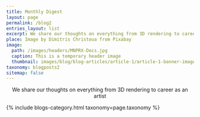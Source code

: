 ```yaml
---
title: Monthly Digest
layout: page
permalink: /blog2
entries_layout: list
excerpt: We share our thoughts on everything from 3D rendering to career as an artist
place: Image by Dimitris Christoua from Pixabay
image:
  path: /images/headers/MNPRX-Docs.jpg
  caption: This is a temporary header image
  thumbnail: images/blog/blog-articles/article-1/article-1-banner-image.jpg
taxonomy: blogposts2
sitemap: false
---
```


<p style="text-align: center;"> We share our thoughts on everything from 3D rendering to career as an artist </p>
<div class="blog-list entries-{{ page.entries_layout | default: 'list' }}">
    {% include blogs-category.html taxonomy=page.taxonomy %}
</div>


